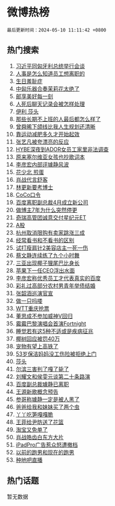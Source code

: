 # 微博热榜

`最后更新时间：2024-05-10 11:11:42 +0800`

## 热门搜索

1. [习近平同匈牙利总统举行会谈](https://m.weibo.cn/search?containerid=100103type%3D1%26t%3D10%26q%3D%23%E4%B9%A0%E8%BF%91%E5%B9%B3%E5%90%8C%E5%8C%88%E7%89%99%E5%88%A9%E6%80%BB%E7%BB%9F%E4%B8%BE%E8%A1%8C%E4%BC%9A%E8%B0%88%23&stream_entry_id=51&isnewpage=1&extparam=seat%3D1%26pos%3D0%26stream_entry_id%3D51%26filter_type%3Drealtimehot%26q%3D%2523%25E4%25B9%25A0%25E8%25BF%2591%25E5%25B9%25B3%25E5%2590%258C%25E5%258C%2588%25E7%2589%2599%25E5%2588%25A9%25E6%2580%25BB%25E7%25BB%259F%25E4%25B8%25BE%25E8%25A1%258C%25E4%25BC%259A%25E8%25B0%2588%2523%26c_type%3D51%26dgr%3D0%26cate%3D10103%26display_time%3D1715310701%26pre_seqid%3D1715310701306029822235)
1. [人事是怎么知道员工想离职的](https://m.weibo.cn/search?containerid=100103type%3D1%26t%3D10%26q%3D%E4%BA%BA%E4%BA%8B%E6%98%AF%E6%80%8E%E4%B9%88%E7%9F%A5%E9%81%93%E5%91%98%E5%B7%A5%E6%83%B3%E7%A6%BB%E8%81%8C%E7%9A%84&stream_entry_id=31&isnewpage=1&extparam=seat%3D1%26cate%3D5001%26band_rank%3D1%26pos%3D0%26realpos%3D1%26stream_entry_id%3D31%26flag%3D2%26lcate%3D5001%26filter_type%3Drealtimehot%26q%3D%25E4%25BA%25BA%25E4%25BA%258B%25E6%2598%25AF%25E6%2580%258E%25E4%25B9%2588%25E7%259F%25A5%25E9%2581%2593%25E5%2591%2598%25E5%25B7%25A5%25E6%2583%25B3%25E7%25A6%25BB%25E8%2581%258C%25E7%259A%2584%26c_type%3D31%26dgr%3D0%26display_time%3D1715310701%26pre_seqid%3D1715310701306029822235)
1. [生日羞耻症](https://m.weibo.cn/search?containerid=100103type%3D1%26t%3D10%26q%3D%E7%94%9F%E6%97%A5%E7%BE%9E%E8%80%BB%E7%97%87&stream_entry_id=31&isnewpage=1&extparam=seat%3D1%26cate%3D5001%26band_rank%3D2%26pos%3D1%26realpos%3D2%26stream_entry_id%3D31%26flag%3D1%26lcate%3D5001%26filter_type%3Drealtimehot%26q%3D%25E7%2594%259F%25E6%2597%25A5%25E7%25BE%259E%25E8%2580%25BB%25E7%2597%2587%26c_type%3D31%26dgr%3D0%26display_time%3D1715310701%26pre_seqid%3D1715310701306029822235)
1. [中匈乐器合奏茉莉花太绝了](https://m.weibo.cn/search?containerid=100103type%3D1%26t%3D10%26q%3D%23%E4%B8%AD%E5%8C%88%E4%B9%90%E5%99%A8%E5%90%88%E5%A5%8F%E8%8C%89%E8%8E%89%E8%8A%B1%E5%A4%AA%E7%BB%9D%E4%BA%86%23&stream_entry_id=31&isnewpage=1&extparam=seat%3D1%26cate%3D5001%26band_rank%3D3%26pos%3D2%26realpos%3D3%26stream_entry_id%3D31%26flag%3D0%26lcate%3D5001%26filter_type%3Drealtimehot%26q%3D%2523%25E4%25B8%25AD%25E5%258C%2588%25E4%25B9%2590%25E5%2599%25A8%25E5%2590%2588%25E5%25A5%258F%25E8%258C%2589%25E8%258E%2589%25E8%258A%25B1%25E5%25A4%25AA%25E7%25BB%259D%25E4%25BA%2586%2523%26c_type%3D31%26dgr%3D0%26display_time%3D1715310701%26pre_seqid%3D1715310701306029822235)
1. [邮享美好每一刻](https://m.weibo.cn/search?containerid=100103type%3D1%26t%3D10%26q%3D%23%E9%82%AE%E4%BA%AB%E7%BE%8E%E5%A5%BD%E6%AF%8F%E4%B8%80%E5%88%BB%23&stream_entry_id=31&isnewpage=1&extparam=seat%3D1%26cate%3D5001%26band_rank%3D4%26stream_entry_id%3D31%26topic_ad%3D1%26lcate%3D5001%26is_ad_pos%3D1%26pos%3D3%26filter_type%3Drealtimehot%26q%3D%2523%25E9%2582%25AE%25E4%25BA%25AB%25E7%25BE%258E%25E5%25A5%25BD%25E6%25AF%258F%25E4%25B8%2580%25E5%2588%25BB%2523%26c_type%3D31%26dgr%3D0%26adid%3D235181%26display_time%3D1715310701%26pre_seqid%3D1715310701306029822235)
1. [人死后聊天记录会被怎样处理](https://m.weibo.cn/search?containerid=100103type%3D1%26t%3D10%26q%3D%23%E4%BA%BA%E6%AD%BB%E5%90%8E%E8%81%8A%E5%A4%A9%E8%AE%B0%E5%BD%95%E4%BC%9A%E8%A2%AB%E6%80%8E%E6%A0%B7%E5%A4%84%E7%90%86%23&stream_entry_id=31&isnewpage=1&extparam=seat%3D1%26cate%3D5001%26band_rank%3D4%26pos%3D4%26realpos%3D4%26stream_entry_id%3D31%26flag%3D2%26lcate%3D5001%26filter_type%3Drealtimehot%26q%3D%2523%25E4%25BA%25BA%25E6%25AD%25BB%25E5%2590%258E%25E8%2581%258A%25E5%25A4%25A9%25E8%25AE%25B0%25E5%25BD%2595%25E4%25BC%259A%25E8%25A2%25AB%25E6%2580%258E%25E6%25A0%25B7%25E5%25A4%2584%25E7%2590%2586%2523%26c_type%3D31%26dgr%3D0%26display_time%3D1715310701%26pre_seqid%3D1715310701306029822235)
1. [伊利 莎头](https://m.weibo.cn/search?containerid=100103type%3D1%26t%3D10%26q%3D%E4%BC%8A%E5%88%A9+%E8%8E%8E%E5%A4%B4&stream_entry_id=31&isnewpage=1&extparam=seat%3D1%26cate%3D5001%26band_rank%3D5%26pos%3D5%26realpos%3D5%26stream_entry_id%3D31%26flag%3D0%26lcate%3D5001%26filter_type%3Drealtimehot%26q%3D%25E4%25BC%258A%25E5%2588%25A9%2520%25E8%258E%258E%25E5%25A4%25B4%26c_type%3D31%26dgr%3D0%26display_time%3D1715310701%26pre_seqid%3D1715310701306029822235)
1. [那些长期不上班的人最后都怎么样了](https://m.weibo.cn/search?containerid=100103type%3D1%26t%3D10%26q%3D%23%E9%82%A3%E4%BA%9B%E9%95%BF%E6%9C%9F%E4%B8%8D%E4%B8%8A%E7%8F%AD%E7%9A%84%E4%BA%BA%E6%9C%80%E5%90%8E%E9%83%BD%E6%80%8E%E4%B9%88%E6%A0%B7%E4%BA%86%23&stream_entry_id=31&isnewpage=1&extparam=seat%3D1%26cate%3D5001%26band_rank%3D6%26pos%3D6%26realpos%3D6%26stream_entry_id%3D31%26flag%3D2%26lcate%3D5001%26filter_type%3Drealtimehot%26q%3D%2523%25E9%2582%25A3%25E4%25BA%259B%25E9%2595%25BF%25E6%259C%259F%25E4%25B8%258D%25E4%25B8%258A%25E7%258F%25AD%25E7%259A%2584%25E4%25BA%25BA%25E6%259C%2580%25E5%2590%258E%25E9%2583%25BD%25E6%2580%258E%25E4%25B9%2588%25E6%25A0%25B7%25E4%25BA%2586%2523%26c_type%3D31%26dgr%3D0%26display_time%3D1715310701%26pre_seqid%3D1715310701306029822235)
1. [曾舜晞下颌线比我人生规划还清晰](https://m.weibo.cn/search?containerid=100103type%3D1%26t%3D10%26q%3D%23%E6%9B%BE%E8%88%9C%E6%99%9E%E4%B8%8B%E9%A2%8C%E7%BA%BF%E6%AF%94%E6%88%91%E4%BA%BA%E7%94%9F%E8%A7%84%E5%88%92%E8%BF%98%E6%B8%85%E6%99%B0%23&stream_entry_id=31&isnewpage=1&extparam=seat%3D1%26cate%3D5001%26band_rank%3D7%26stream_entry_id%3D31%26topic_ad%3D1%26lcate%3D5001%26is_ad_pos%3D1%26pos%3D7%26filter_type%3Drealtimehot%26q%3D%2523%25E6%259B%25BE%25E8%2588%259C%25E6%2599%259E%25E4%25B8%258B%25E9%25A2%258C%25E7%25BA%25BF%25E6%25AF%2594%25E6%2588%2591%25E4%25BA%25BA%25E7%2594%259F%25E8%25A7%2584%25E5%2588%2592%25E8%25BF%2598%25E6%25B8%2585%25E6%2599%25B0%2523%26c_type%3D31%26dgr%3D0%26adid%3D235709%26display_time%3D1715310701%26pre_seqid%3D1715310701306029822235)
1. [靠运动减肥多久才开始起效](https://m.weibo.cn/search?containerid=100103type%3D1%26t%3D10%26q%3D%23%E9%9D%A0%E8%BF%90%E5%8A%A8%E5%87%8F%E8%82%A5%E5%A4%9A%E4%B9%85%E6%89%8D%E5%BC%80%E5%A7%8B%E8%B5%B7%E6%95%88%23&stream_entry_id=31&isnewpage=1&extparam=seat%3D1%26cate%3D5001%26band_rank%3D7%26pos%3D8%26realpos%3D7%26stream_entry_id%3D31%26flag%3D0%26lcate%3D5001%26filter_type%3Drealtimehot%26q%3D%2523%25E9%259D%25A0%25E8%25BF%2590%25E5%258A%25A8%25E5%2587%258F%25E8%2582%25A5%25E5%25A4%259A%25E4%25B9%2585%25E6%2589%258D%25E5%25BC%2580%25E5%25A7%258B%25E8%25B5%25B7%25E6%2595%2588%2523%26c_type%3D31%26dgr%3D0%26display_time%3D1715310701%26pre_seqid%3D1715310701306029822235)
1. [张艺凡被夸漂亮的反应](https://m.weibo.cn/search?containerid=100103type%3D1%26t%3D10%26q%3D%23%E5%BC%A0%E8%89%BA%E5%87%A1%E8%A2%AB%E5%A4%B8%E6%BC%82%E4%BA%AE%E7%9A%84%E5%8F%8D%E5%BA%94%23&stream_entry_id=31&isnewpage=1&extparam=seat%3D1%26cate%3D5001%26band_rank%3D8%26pos%3D9%26realpos%3D8%26stream_entry_id%3D31%26flag%3D1%26lcate%3D5001%26filter_type%3Drealtimehot%26q%3D%2523%25E5%25BC%25A0%25E8%2589%25BA%25E5%2587%25A1%25E8%25A2%25AB%25E5%25A4%25B8%25E6%25BC%2582%25E4%25BA%25AE%25E7%259A%2584%25E5%258F%258D%25E5%25BA%2594%2523%26c_type%3D31%26dgr%3D0%26display_time%3D1715310701%26pre_seqid%3D1715310701306029822235)
1. [HYBE深夜到ADOR女员工家里非法调查](https://m.weibo.cn/search?containerid=100103type%3D1%26t%3D10%26q%3D%23HYBE%E6%B7%B1%E5%A4%9C%E5%88%B0ADOR%E5%A5%B3%E5%91%98%E5%B7%A5%E5%AE%B6%E9%87%8C%E9%9D%9E%E6%B3%95%E8%B0%83%E6%9F%A5%23&stream_entry_id=31&isnewpage=1&extparam=seat%3D1%26cate%3D5001%26band_rank%3D9%26pos%3D10%26realpos%3D9%26stream_entry_id%3D31%26flag%3D1%26lcate%3D5001%26filter_type%3Drealtimehot%26q%3D%2523HYBE%25E6%25B7%25B1%25E5%25A4%259C%25E5%2588%25B0ADOR%25E5%25A5%25B3%25E5%2591%2598%25E5%25B7%25A5%25E5%25AE%25B6%25E9%2587%258C%25E9%259D%259E%25E6%25B3%2595%25E8%25B0%2583%25E6%259F%25A5%2523%26c_type%3D31%26dgr%3D0%26display_time%3D1715310701%26pre_seqid%3D1715310701306029822235)
1. [原来塞尔维亚女孩也抄歌词本](https://m.weibo.cn/search?containerid=100103type%3D1%26t%3D10%26q%3D%23%E5%8E%9F%E6%9D%A5%E5%A1%9E%E5%B0%94%E7%BB%B4%E4%BA%9A%E5%A5%B3%E5%AD%A9%E4%B9%9F%E6%8A%84%E6%AD%8C%E8%AF%8D%E6%9C%AC%23&stream_entry_id=31&isnewpage=1&extparam=seat%3D1%26cate%3D5001%26band_rank%3D10%26pos%3D11%26realpos%3D10%26stream_entry_id%3D31%26flag%3D0%26lcate%3D5001%26filter_type%3Drealtimehot%26q%3D%2523%25E5%258E%259F%25E6%259D%25A5%25E5%25A1%259E%25E5%25B0%2594%25E7%25BB%25B4%25E4%25BA%259A%25E5%25A5%25B3%25E5%25AD%25A9%25E4%25B9%259F%25E6%258A%2584%25E6%25AD%258C%25E8%25AF%258D%25E6%259C%25AC%2523%26c_type%3D31%26dgr%3D0%26display_time%3D1715310701%26pre_seqid%3D1715310701306029822235)
1. [李彦宏内部评璩静风波](https://m.weibo.cn/search?containerid=100103type%3D1%26t%3D10%26q%3D%23%E6%9D%8E%E5%BD%A6%E5%AE%8F%E5%86%85%E9%83%A8%E8%AF%84%E7%92%A9%E9%9D%99%E9%A3%8E%E6%B3%A2%23&stream_entry_id=31&isnewpage=1&extparam=seat%3D1%26cate%3D5001%26band_rank%3D11%26pos%3D12%26realpos%3D11%26stream_entry_id%3D31%26flag%3D1%26lcate%3D5001%26filter_type%3Drealtimehot%26q%3D%2523%25E6%259D%258E%25E5%25BD%25A6%25E5%25AE%258F%25E5%2586%2585%25E9%2583%25A8%25E8%25AF%2584%25E7%2592%25A9%25E9%259D%2599%25E9%25A3%258E%25E6%25B3%25A2%2523%26c_type%3D31%26dgr%3D0%26display_time%3D1715310701%26pre_seqid%3D1715310701306029822235)
1. [花少北 煎蛋](https://m.weibo.cn/search?containerid=100103type%3D1%26t%3D10%26q%3D%E8%8A%B1%E5%B0%91%E5%8C%97+%E7%85%8E%E8%9B%8B&stream_entry_id=31&isnewpage=1&extparam=seat%3D1%26cate%3D5001%26band_rank%3D12%26pos%3D13%26realpos%3D12%26stream_entry_id%3D31%26flag%3D2%26lcate%3D5001%26filter_type%3Drealtimehot%26q%3D%25E8%258A%25B1%25E5%25B0%2591%25E5%258C%2597%2520%25E7%2585%258E%25E8%259B%258B%26c_type%3D31%26dgr%3D0%26display_time%3D1715310701%26pre_seqid%3D1715310701306029822235)
1. [肖战代言舒客](https://m.weibo.cn/search?containerid=100103type%3D1%26t%3D10%26q%3D%23%E8%82%96%E6%88%98%E4%BB%A3%E8%A8%80%E8%88%92%E5%AE%A2%23&stream_entry_id=31&isnewpage=1&extparam=seat%3D1%26cate%3D5001%26band_rank%3D13%26pos%3D14%26realpos%3D13%26stream_entry_id%3D31%26flag%3D1%26lcate%3D5001%26filter_type%3Drealtimehot%26q%3D%2523%25E8%2582%2596%25E6%2588%2598%25E4%25BB%25A3%25E8%25A8%2580%25E8%2588%2592%25E5%25AE%25A2%2523%26c_type%3D31%26dgr%3D0%26display_time%3D1715310701%26pre_seqid%3D1715310701306029822235)
1. [林更新要考博士](https://m.weibo.cn/search?containerid=100103type%3D1%26t%3D10%26q%3D%23%E6%9E%97%E6%9B%B4%E6%96%B0%E8%A6%81%E8%80%83%E5%8D%9A%E5%A3%AB%23&stream_entry_id=31&isnewpage=1&extparam=seat%3D1%26cate%3D5001%26band_rank%3D14%26pos%3D15%26realpos%3D14%26stream_entry_id%3D31%26flag%3D2%26lcate%3D5001%26filter_type%3Drealtimehot%26q%3D%2523%25E6%259E%2597%25E6%259B%25B4%25E6%2596%25B0%25E8%25A6%2581%25E8%2580%2583%25E5%258D%259A%25E5%25A3%25AB%2523%26c_type%3D31%26dgr%3D0%26display_time%3D1715310701%26pre_seqid%3D1715310701306029822235)
1. [CoCo口令](https://m.weibo.cn/search?containerid=100103type%3D1%26t%3D10%26q%3DCoCo%E5%8F%A3%E4%BB%A4&stream_entry_id=31&isnewpage=1&extparam=seat%3D1%26cate%3D5001%26band_rank%3D15%26pos%3D16%26realpos%3D15%26stream_entry_id%3D31%26flag%3D1%26lcate%3D5001%26filter_type%3Drealtimehot%26q%3DCoCo%25E5%258F%25A3%25E4%25BB%25A4%26c_type%3D31%26dgr%3D0%26display_time%3D1715310701%26pre_seqid%3D1715310701306029822235)
1. [百度离职副总裁4月成立新公司](https://m.weibo.cn/search?containerid=100103type%3D1%26t%3D10%26q%3D%23%E7%99%BE%E5%BA%A6%E7%A6%BB%E8%81%8C%E5%89%AF%E6%80%BB%E8%A3%814%E6%9C%88%E6%88%90%E7%AB%8B%E6%96%B0%E5%85%AC%E5%8F%B8%23&stream_entry_id=31&isnewpage=1&extparam=seat%3D1%26cate%3D5001%26band_rank%3D16%26pos%3D17%26realpos%3D16%26stream_entry_id%3D31%26flag%3D0%26lcate%3D5001%26filter_type%3Drealtimehot%26q%3D%2523%25E7%2599%25BE%25E5%25BA%25A6%25E7%25A6%25BB%25E8%2581%258C%25E5%2589%25AF%25E6%2580%25BB%25E8%25A3%25814%25E6%259C%2588%25E6%2588%2590%25E7%25AB%258B%25E6%2596%25B0%25E5%2585%25AC%25E5%258F%25B8%2523%26c_type%3D31%26dgr%3D0%26display_time%3D1715310701%26pre_seqid%3D1715310701306029822235)
1. [做博主7年为什么突然停更](https://m.weibo.cn/search?containerid=100103type%3D1%26t%3D10%26q%3D%E5%81%9A%E5%8D%9A%E4%B8%BB7%E5%B9%B4%E4%B8%BA%E4%BB%80%E4%B9%88%E7%AA%81%E7%84%B6%E5%81%9C%E6%9B%B4&stream_entry_id=31&isnewpage=1&extparam=seat%3D1%26cate%3D5001%26band_rank%3D17%26pos%3D18%26realpos%3D17%26stream_entry_id%3D31%26flag%3D1%26lcate%3D5001%26filter_type%3Drealtimehot%26q%3D%25E5%2581%259A%25E5%258D%259A%25E4%25B8%25BB7%25E5%25B9%25B4%25E4%25B8%25BA%25E4%25BB%2580%25E4%25B9%2588%25E7%25AA%2581%25E7%2584%25B6%25E5%2581%259C%25E6%259B%25B4%26c_type%3D31%26dgr%3D0%26display_time%3D1715310701%26pre_seqid%3D1715310701306029822235)
1. [奇瑞高管团诚意交付星纪元ET](https://m.weibo.cn/search?containerid=100103type%3D1%26t%3D10%26q%3D%23%E5%A5%87%E7%91%9E%E9%AB%98%E7%AE%A1%E5%9B%A2%E8%AF%9A%E6%84%8F%E4%BA%A4%E4%BB%98%E6%98%9F%E7%BA%AA%E5%85%83ET%23&stream_entry_id=31&isnewpage=1&extparam=seat%3D1%26cate%3D5001%26band_rank%3D18%26pos%3D19%26realpos%3D18%26stream_entry_id%3D31%26flag%3D0%26lcate%3D5001%26filter_type%3Drealtimehot%26q%3D%2523%25E5%25A5%2587%25E7%2591%259E%25E9%25AB%2598%25E7%25AE%25A1%25E5%259B%25A2%25E8%25AF%259A%25E6%2584%258F%25E4%25BA%25A4%25E4%25BB%2598%25E6%2598%259F%25E7%25BA%25AA%25E5%2585%2583ET%2523%26c_type%3D31%26dgr%3D0%26adid%3D235618%26display_time%3D1715310701%26pre_seqid%3D1715310701306029822235)
1. [A股](https://m.weibo.cn/search?containerid=100103type%3D1%26t%3D10%26q%3DA%E8%82%A1&stream_entry_id=31&isnewpage=1&extparam=seat%3D1%26cate%3D5001%26band_rank%3D19%26pos%3D20%26realpos%3D19%26stream_entry_id%3D31%26flag%3D1%26lcate%3D5001%26filter_type%3Drealtimehot%26q%3DA%25E8%2582%25A1%26c_type%3D31%26dgr%3D0%26display_time%3D1715310701%26pre_seqid%3D1715310701306029822235)
1. [杭州取消限购有卖家跳涨三成](https://m.weibo.cn/search?containerid=100103type%3D1%26t%3D10%26q%3D%23%E6%9D%AD%E5%B7%9E%E5%8F%96%E6%B6%88%E9%99%90%E8%B4%AD%E6%9C%89%E5%8D%96%E5%AE%B6%E8%B7%B3%E6%B6%A8%E4%B8%89%E6%88%90%23&stream_entry_id=31&isnewpage=1&extparam=seat%3D1%26cate%3D5001%26band_rank%3D20%26pos%3D21%26realpos%3D20%26stream_entry_id%3D31%26flag%3D0%26lcate%3D5001%26filter_type%3Drealtimehot%26q%3D%2523%25E6%259D%25AD%25E5%25B7%259E%25E5%258F%2596%25E6%25B6%2588%25E9%2599%2590%25E8%25B4%25AD%25E6%259C%2589%25E5%258D%2596%25E5%25AE%25B6%25E8%25B7%25B3%25E6%25B6%25A8%25E4%25B8%2589%25E6%2588%2590%2523%26c_type%3D31%26dgr%3D0%26display_time%3D1715310701%26pre_seqid%3D1715310701306029822235)
1. [经常看书和不看书的区别](https://m.weibo.cn/search?containerid=100103type%3D1%26t%3D10%26q%3D%E7%BB%8F%E5%B8%B8%E7%9C%8B%E4%B9%A6%E5%92%8C%E4%B8%8D%E7%9C%8B%E4%B9%A6%E7%9A%84%E5%8C%BA%E5%88%AB&stream_entry_id=31&isnewpage=1&extparam=seat%3D1%26cate%3D5001%26band_rank%3D21%26pos%3D22%26realpos%3D21%26stream_entry_id%3D31%26flag%3D0%26lcate%3D5001%26filter_type%3Drealtimehot%26q%3D%25E7%25BB%258F%25E5%25B8%25B8%25E7%259C%258B%25E4%25B9%25A6%25E5%2592%258C%25E4%25B8%258D%25E7%259C%258B%25E4%25B9%25A6%25E7%259A%2584%25E5%258C%25BA%25E5%2588%25AB%26c_type%3D31%26dgr%3D0%26display_time%3D1715310701%26pre_seqid%3D1715310701306029822235)
1. [试打瘦肩针2美容店主一死一伤](https://m.weibo.cn/search?containerid=100103type%3D1%26t%3D10%26q%3D%23%E8%AF%95%E6%89%93%E7%98%A6%E8%82%A9%E9%92%882%E7%BE%8E%E5%AE%B9%E5%BA%97%E4%B8%BB%E4%B8%80%E6%AD%BB%E4%B8%80%E4%BC%A4%23&stream_entry_id=31&isnewpage=1&extparam=seat%3D1%26cate%3D5001%26band_rank%3D22%26pos%3D23%26realpos%3D22%26stream_entry_id%3D31%26flag%3D0%26lcate%3D5001%26filter_type%3Drealtimehot%26q%3D%2523%25E8%25AF%2595%25E6%2589%2593%25E7%2598%25A6%25E8%2582%25A9%25E9%2592%25882%25E7%25BE%258E%25E5%25AE%25B9%25E5%25BA%2597%25E4%25B8%25BB%25E4%25B8%2580%25E6%25AD%25BB%25E4%25B8%2580%25E4%25BC%25A4%2523%26c_type%3D31%26dgr%3D0%26display_time%3D1715310701%26pre_seqid%3D1715310701306029822235)
1. [蔡文静连续练了九个小时舞](https://m.weibo.cn/search?containerid=100103type%3D1%26t%3D10%26q%3D%23%E8%94%A1%E6%96%87%E9%9D%99%E8%BF%9E%E7%BB%AD%E7%BB%83%E4%BA%86%E4%B9%9D%E4%B8%AA%E5%B0%8F%E6%97%B6%E8%88%9E%23&stream_entry_id=31&isnewpage=1&extparam=seat%3D1%26cate%3D5001%26band_rank%3D23%26pos%3D24%26realpos%3D23%26stream_entry_id%3D31%26flag%3D1%26lcate%3D5001%26filter_type%3Drealtimehot%26q%3D%2523%25E8%2594%25A1%25E6%2596%2587%25E9%259D%2599%25E8%25BF%259E%25E7%25BB%25AD%25E7%25BB%2583%25E4%25BA%2586%25E4%25B9%259D%25E4%25B8%25AA%25E5%25B0%258F%25E6%2597%25B6%25E8%2588%259E%2523%26c_type%3D31%26dgr%3D0%26display_time%3D1715310701%26pre_seqid%3D1715310701306029822235)
1. [三亚出现椰子狸尾巴比身长](https://m.weibo.cn/search?containerid=100103type%3D1%26t%3D10%26q%3D%23%E4%B8%89%E4%BA%9A%E5%87%BA%E7%8E%B0%E6%A4%B0%E5%AD%90%E7%8B%B8%E5%B0%BE%E5%B7%B4%E6%AF%94%E8%BA%AB%E9%95%BF%23&stream_entry_id=31&isnewpage=1&extparam=seat%3D1%26cate%3D5001%26band_rank%3D24%26pos%3D25%26realpos%3D24%26stream_entry_id%3D31%26flag%3D0%26lcate%3D5001%26filter_type%3Drealtimehot%26q%3D%2523%25E4%25B8%2589%25E4%25BA%259A%25E5%2587%25BA%25E7%258E%25B0%25E6%25A4%25B0%25E5%25AD%2590%25E7%258B%25B8%25E5%25B0%25BE%25E5%25B7%25B4%25E6%25AF%2594%25E8%25BA%25AB%25E9%2595%25BF%2523%26c_type%3D31%26dgr%3D0%26display_time%3D1715310701%26pre_seqid%3D1715310701306029822235)
1. [苹果下一任CEO浮出水面](https://m.weibo.cn/search?containerid=100103type%3D1%26t%3D10%26q%3D%23%E8%8B%B9%E6%9E%9C%E4%B8%8B%E4%B8%80%E4%BB%BBCEO%E6%B5%AE%E5%87%BA%E6%B0%B4%E9%9D%A2%23&stream_entry_id=31&isnewpage=1&extparam=seat%3D1%26cate%3D5001%26band_rank%3D25%26pos%3D26%26realpos%3D25%26stream_entry_id%3D31%26flag%3D1%26lcate%3D5001%26filter_type%3Drealtimehot%26q%3D%2523%25E8%258B%25B9%25E6%259E%259C%25E4%25B8%258B%25E4%25B8%2580%25E4%25BB%25BBCEO%25E6%25B5%25AE%25E5%2587%25BA%25E6%25B0%25B4%25E9%259D%25A2%2523%26c_type%3D31%26dgr%3D0%26display_time%3D1715310701%26pre_seqid%3D1715310701306029822235)
1. [李彦宏称优秀员工才代表真实的百度](https://m.weibo.cn/search?containerid=100103type%3D1%26t%3D10%26q%3D%23%E6%9D%8E%E5%BD%A6%E5%AE%8F%E7%A7%B0%E4%BC%98%E7%A7%80%E5%91%98%E5%B7%A5%E6%89%8D%E4%BB%A3%E8%A1%A8%E7%9C%9F%E5%AE%9E%E7%9A%84%E7%99%BE%E5%BA%A6%23&stream_entry_id=31&isnewpage=1&extparam=seat%3D1%26cate%3D5001%26band_rank%3D26%26pos%3D27%26realpos%3D26%26stream_entry_id%3D31%26flag%3D1%26lcate%3D5001%26filter_type%3Drealtimehot%26q%3D%2523%25E6%259D%258E%25E5%25BD%25A6%25E5%25AE%258F%25E7%25A7%25B0%25E4%25BC%2598%25E7%25A7%2580%25E5%2591%2598%25E5%25B7%25A5%25E6%2589%258D%25E4%25BB%25A3%25E8%25A1%25A8%25E7%259C%259F%25E5%25AE%259E%25E7%259A%2584%25E7%2599%25BE%25E5%25BA%25A6%2523%26c_type%3D31%26dgr%3D0%26display_time%3D1715310701%26pre_seqid%3D1715310701306029822235)
1. [彩礼过高部分农村男青年举债结婚](https://m.weibo.cn/search?containerid=100103type%3D1%26t%3D10%26q%3D%23%E5%BD%A9%E7%A4%BC%E8%BF%87%E9%AB%98%E9%83%A8%E5%88%86%E5%86%9C%E6%9D%91%E7%94%B7%E9%9D%92%E5%B9%B4%E4%B8%BE%E5%80%BA%E7%BB%93%E5%A9%9A%23&stream_entry_id=31&isnewpage=1&extparam=seat%3D1%26cate%3D5001%26band_rank%3D27%26pos%3D28%26realpos%3D27%26stream_entry_id%3D31%26flag%3D0%26lcate%3D5001%26filter_type%3Drealtimehot%26q%3D%2523%25E5%25BD%25A9%25E7%25A4%25BC%25E8%25BF%2587%25E9%25AB%2598%25E9%2583%25A8%25E5%2588%2586%25E5%2586%259C%25E6%259D%2591%25E7%2594%25B7%25E9%259D%2592%25E5%25B9%25B4%25E4%25B8%25BE%25E5%2580%25BA%25E7%25BB%2593%25E5%25A9%259A%2523%26c_type%3D31%26dgr%3D0%26display_time%3D1715310701%26pre_seqid%3D1715310701306029822235)
1. [张韶涵巡演官宣](https://m.weibo.cn/search?containerid=100103type%3D1%26t%3D10%26q%3D%23%E5%BC%A0%E9%9F%B6%E6%B6%B5%E5%B7%A1%E6%BC%94%E5%AE%98%E5%AE%A3%23&stream_entry_id=31&isnewpage=1&extparam=seat%3D1%26cate%3D5001%26band_rank%3D28%26pos%3D29%26realpos%3D28%26stream_entry_id%3D31%26flag%3D1%26lcate%3D5001%26filter_type%3Drealtimehot%26q%3D%2523%25E5%25BC%25A0%25E9%259F%25B6%25E6%25B6%25B5%25E5%25B7%25A1%25E6%25BC%2594%25E5%25AE%2598%25E5%25AE%25A3%2523%26c_type%3D31%26dgr%3D0%26display_time%3D1715310701%26pre_seqid%3D1715310701306029822235)
1. [做一只吗喽](https://m.weibo.cn/search?containerid=100103type%3D1%26t%3D10%26q%3D%E5%81%9A%E4%B8%80%E5%8F%AA%E5%90%97%E5%96%BD&stream_entry_id=31&isnewpage=1&extparam=seat%3D1%26cate%3D5001%26band_rank%3D29%26pos%3D30%26realpos%3D29%26stream_entry_id%3D31%26flag%3D0%26lcate%3D5001%26filter_type%3Drealtimehot%26q%3D%25E5%2581%259A%25E4%25B8%2580%25E5%258F%25AA%25E5%2590%2597%25E5%2596%25BD%26c_type%3D31%26dgr%3D0%26display_time%3D1715310701%26pre_seqid%3D1715310701306029822235)
1. [WTT重庆抢票](https://m.weibo.cn/search?containerid=100103type%3D1%26t%3D10%26q%3DWTT%E9%87%8D%E5%BA%86%E6%8A%A2%E7%A5%A8&stream_entry_id=31&isnewpage=1&extparam=seat%3D1%26cate%3D5001%26band_rank%3D30%26pos%3D31%26realpos%3D30%26stream_entry_id%3D31%26flag%3D1%26lcate%3D5001%26filter_type%3Drealtimehot%26q%3DWTT%25E9%2587%258D%25E5%25BA%2586%25E6%258A%25A2%25E7%25A5%25A8%26c_type%3D31%26dgr%3D0%26display_time%3D1715310701%26pre_seqid%3D1715310701306029822235)
1. [董思成不参加威神V回归](https://m.weibo.cn/search?containerid=100103type%3D1%26t%3D10%26q%3D%23%E8%91%A3%E6%80%9D%E6%88%90%E4%B8%8D%E5%8F%82%E5%8A%A0%E5%A8%81%E7%A5%9EV%E5%9B%9E%E5%BD%92%23&stream_entry_id=31&isnewpage=1&extparam=seat%3D1%26cate%3D5001%26band_rank%3D31%26pos%3D32%26realpos%3D31%26stream_entry_id%3D31%26flag%3D1%26lcate%3D5001%26filter_type%3Drealtimehot%26q%3D%2523%25E8%2591%25A3%25E6%2580%259D%25E6%2588%2590%25E4%25B8%258D%25E5%258F%2582%25E5%258A%25A0%25E5%25A8%2581%25E7%25A5%259EV%25E5%259B%259E%25E5%25BD%2592%2523%26c_type%3D31%26dgr%3D0%26display_time%3D1715310701%26pre_seqid%3D1715310701306029822235)
1. [霉霉巴黎演唱会首演Fortnight](https://m.weibo.cn/search?containerid=100103type%3D1%26t%3D10%26q%3D%E9%9C%89%E9%9C%89%E5%B7%B4%E9%BB%8E%E6%BC%94%E5%94%B1%E4%BC%9A%E9%A6%96%E6%BC%94Fortnight&stream_entry_id=31&isnewpage=1&extparam=seat%3D1%26cate%3D5001%26band_rank%3D32%26pos%3D33%26realpos%3D32%26stream_entry_id%3D31%26flag%3D1%26lcate%3D5001%26filter_type%3Drealtimehot%26q%3D%25E9%259C%2589%25E9%259C%2589%25E5%25B7%25B4%25E9%25BB%258E%25E6%25BC%2594%25E5%2594%25B1%25E4%25BC%259A%25E9%25A6%2596%25E6%25BC%2594Fortnight%26c_type%3D31%26dgr%3D0%26display_time%3D1715310701%26pre_seqid%3D1715310701306029822235)
1. [睡觉若有这5种不适或是疾病征兆](https://m.weibo.cn/search?containerid=100103type%3D1%26t%3D10%26q%3D%23%E7%9D%A1%E8%A7%89%E8%8B%A5%E6%9C%89%E8%BF%995%E7%A7%8D%E4%B8%8D%E9%80%82%E6%88%96%E6%98%AF%E7%96%BE%E7%97%85%E5%BE%81%E5%85%86%23&stream_entry_id=31&isnewpage=1&extparam=seat%3D1%26cate%3D5001%26band_rank%3D33%26pos%3D34%26realpos%3D33%26stream_entry_id%3D31%26flag%3D0%26lcate%3D5001%26filter_type%3Drealtimehot%26q%3D%2523%25E7%259D%25A1%25E8%25A7%2589%25E8%258B%25A5%25E6%259C%2589%25E8%25BF%25995%25E7%25A7%258D%25E4%25B8%258D%25E9%2580%2582%25E6%2588%2596%25E6%2598%25AF%25E7%2596%25BE%25E7%2597%2585%25E5%25BE%2581%25E5%2585%2586%2523%26c_type%3D31%26dgr%3D0%26display_time%3D1715310701%26pre_seqid%3D1715310701306029822235)
1. [椰树回应被罚40万](https://m.weibo.cn/search?containerid=100103type%3D1%26t%3D10%26q%3D%23%E6%A4%B0%E6%A0%91%E5%9B%9E%E5%BA%94%E8%A2%AB%E7%BD%9A40%E4%B8%87%23&stream_entry_id=31&isnewpage=1&extparam=seat%3D1%26cate%3D5001%26band_rank%3D34%26pos%3D35%26realpos%3D34%26stream_entry_id%3D31%26flag%3D1%26lcate%3D5001%26filter_type%3Drealtimehot%26q%3D%2523%25E6%25A4%25B0%25E6%25A0%2591%25E5%259B%259E%25E5%25BA%2594%25E8%25A2%25AB%25E7%25BD%259A40%25E4%25B8%2587%2523%26c_type%3D31%26dgr%3D0%26display_time%3D1715310701%26pre_seqid%3D1715310701306029822235)
1. [宠物有望上高铁了](https://m.weibo.cn/search?containerid=100103type%3D1%26t%3D10%26q%3D%23%E5%AE%A0%E7%89%A9%E6%9C%89%E6%9C%9B%E4%B8%8A%E9%AB%98%E9%93%81%E4%BA%86%23&stream_entry_id=31&isnewpage=1&extparam=seat%3D1%26cate%3D5001%26band_rank%3D35%26pos%3D36%26realpos%3D35%26stream_entry_id%3D31%26flag%3D1%26lcate%3D5001%26filter_type%3Drealtimehot%26q%3D%2523%25E5%25AE%25A0%25E7%2589%25A9%25E6%259C%2589%25E6%259C%259B%25E4%25B8%258A%25E9%25AB%2598%25E9%2593%2581%25E4%25BA%2586%2523%26c_type%3D31%26dgr%3D0%26display_time%3D1715310701%26pre_seqid%3D1715310701306029822235)
1. [53岁保洁妈妈没工伤险被拒绝上门](https://m.weibo.cn/search?containerid=100103type%3D1%26t%3D10%26q%3D%2353%E5%B2%81%E4%BF%9D%E6%B4%81%E5%A6%88%E5%A6%88%E6%B2%A1%E5%B7%A5%E4%BC%A4%E9%99%A9%E8%A2%AB%E6%8B%92%E7%BB%9D%E4%B8%8A%E9%97%A8%23&stream_entry_id=31&isnewpage=1&extparam=seat%3D1%26cate%3D5001%26band_rank%3D36%26pos%3D37%26realpos%3D36%26stream_entry_id%3D31%26flag%3D1%26lcate%3D5001%26filter_type%3Drealtimehot%26q%3D%252353%25E5%25B2%2581%25E4%25BF%259D%25E6%25B4%2581%25E5%25A6%2588%25E5%25A6%2588%25E6%25B2%25A1%25E5%25B7%25A5%25E4%25BC%25A4%25E9%2599%25A9%25E8%25A2%25AB%25E6%258B%2592%25E7%25BB%259D%25E4%25B8%258A%25E9%2597%25A8%2523%26c_type%3D31%26dgr%3D0%26display_time%3D1715310701%26pre_seqid%3D1715310701306029822235)
1. [莎头](https://m.weibo.cn/search?containerid=100103type%3D1%26t%3D10%26q%3D%E8%8E%8E%E5%A4%B4&stream_entry_id=31&isnewpage=1&extparam=seat%3D1%26cate%3D5001%26band_rank%3D37%26pos%3D38%26realpos%3D37%26stream_entry_id%3D31%26flag%3D1%26lcate%3D5001%26filter_type%3Drealtimehot%26q%3D%25E8%258E%258E%25E5%25A4%25B4%26c_type%3D31%26dgr%3D0%26display_time%3D1715310701%26pre_seqid%3D1715310701306029822235)
1. [尔滨三害判了嘎了毙了](https://m.weibo.cn/search?containerid=100103type%3D1%26t%3D10%26q%3D%E5%B0%94%E6%BB%A8%E4%B8%89%E5%AE%B3%E5%88%A4%E4%BA%86%E5%98%8E%E4%BA%86%E6%AF%99%E4%BA%86&stream_entry_id=31&isnewpage=1&extparam=seat%3D1%26cate%3D5001%26band_rank%3D38%26pos%3D39%26realpos%3D38%26stream_entry_id%3D31%26flag%3D0%26lcate%3D5001%26filter_type%3Drealtimehot%26q%3D%25E5%25B0%2594%25E6%25BB%25A8%25E4%25B8%2589%25E5%25AE%25B3%25E5%2588%25A4%25E4%25BA%2586%25E5%2598%258E%25E4%25BA%2586%25E6%25AF%2599%25E4%25BA%2586%26c_type%3D31%26dgr%3D0%26display_time%3D1715310701%26pre_seqid%3D1715310701306029822235)
1. [刘耀文和侯雯元谈第二十条路演](https://m.weibo.cn/search?containerid=100103type%3D1%26t%3D10%26q%3D%23%E5%88%98%E8%80%80%E6%96%87%E5%92%8C%E4%BE%AF%E9%9B%AF%E5%85%83%E8%B0%88%E7%AC%AC%E4%BA%8C%E5%8D%81%E6%9D%A1%E8%B7%AF%E6%BC%94%23&stream_entry_id=31&isnewpage=1&extparam=seat%3D1%26cate%3D5001%26band_rank%3D39%26pos%3D40%26realpos%3D39%26stream_entry_id%3D31%26flag%3D0%26lcate%3D5001%26filter_type%3Drealtimehot%26q%3D%2523%25E5%2588%2598%25E8%2580%2580%25E6%2596%2587%25E5%2592%258C%25E4%25BE%25AF%25E9%259B%25AF%25E5%2585%2583%25E8%25B0%2588%25E7%25AC%25AC%25E4%25BA%258C%25E5%258D%2581%25E6%259D%25A1%25E8%25B7%25AF%25E6%25BC%2594%2523%26c_type%3D31%26dgr%3D0%26display_time%3D1715310701%26pre_seqid%3D1715310701306029822235)
1. [百度副总裁璩静已离职](https://m.weibo.cn/search?containerid=100103type%3D1%26t%3D10%26q%3D%23%E7%99%BE%E5%BA%A6%E5%89%AF%E6%80%BB%E8%A3%81%E7%92%A9%E9%9D%99%E5%B7%B2%E7%A6%BB%E8%81%8C%23&stream_entry_id=31&isnewpage=1&extparam=seat%3D1%26cate%3D5001%26band_rank%3D40%26pos%3D41%26realpos%3D40%26stream_entry_id%3D31%26flag%3D0%26lcate%3D5001%26filter_type%3Drealtimehot%26q%3D%2523%25E7%2599%25BE%25E5%25BA%25A6%25E5%2589%25AF%25E6%2580%25BB%25E8%25A3%2581%25E7%2592%25A9%25E9%259D%2599%25E5%25B7%25B2%25E7%25A6%25BB%25E8%2581%258C%2523%26c_type%3D31%26dgr%3D0%26display_time%3D1715310701%26pre_seqid%3D1715310701306029822235)
1. [王源新歌概念预告](https://m.weibo.cn/search?containerid=100103type%3D1%26t%3D10%26q%3D%23%E7%8E%8B%E6%BA%90%E6%96%B0%E6%AD%8C%E6%A6%82%E5%BF%B5%E9%A2%84%E5%91%8A%23&stream_entry_id=31&isnewpage=1&extparam=seat%3D1%26cate%3D5001%26band_rank%3D41%26pos%3D42%26realpos%3D41%26stream_entry_id%3D31%26flag%3D1%26lcate%3D5001%26filter_type%3Drealtimehot%26q%3D%2523%25E7%258E%258B%25E6%25BA%2590%25E6%2596%25B0%25E6%25AD%258C%25E6%25A6%2582%25E5%25BF%25B5%25E9%25A2%2584%25E5%2591%258A%2523%26c_type%3D31%26dgr%3D0%26display_time%3D1715310701%26pre_seqid%3D1715310701306029822235)
1. [参哥称璩静一定是被人黑了](https://m.weibo.cn/search?containerid=100103type%3D1%26t%3D10%26q%3D%23%E5%8F%82%E5%93%A5%E7%A7%B0%E7%92%A9%E9%9D%99%E4%B8%80%E5%AE%9A%E6%98%AF%E8%A2%AB%E4%BA%BA%E9%BB%91%E4%BA%86%23&stream_entry_id=31&isnewpage=1&extparam=seat%3D1%26cate%3D5001%26band_rank%3D42%26pos%3D43%26realpos%3D42%26stream_entry_id%3D31%26flag%3D0%26lcate%3D5001%26filter_type%3Drealtimehot%26q%3D%2523%25E5%258F%2582%25E5%2593%25A5%25E7%25A7%25B0%25E7%2592%25A9%25E9%259D%2599%25E4%25B8%2580%25E5%25AE%259A%25E6%2598%25AF%25E8%25A2%25AB%25E4%25BA%25BA%25E9%25BB%2591%25E4%25BA%2586%2523%26c_type%3D31%26dgr%3D0%26display_time%3D1715310701%26pre_seqid%3D1715310701306029822235)
1. [爸爸给我和妹妹买了两个虫](https://m.weibo.cn/search?containerid=100103type%3D1%26t%3D10%26q%3D%23%E7%88%B8%E7%88%B8%E7%BB%99%E6%88%91%E5%92%8C%E5%A6%B9%E5%A6%B9%E4%B9%B0%E4%BA%86%E4%B8%A4%E4%B8%AA%E8%99%AB%23&stream_entry_id=31&isnewpage=1&extparam=seat%3D1%26cate%3D5001%26band_rank%3D43%26pos%3D44%26realpos%3D43%26stream_entry_id%3D31%26flag%3D0%26lcate%3D5001%26filter_type%3Drealtimehot%26q%3D%2523%25E7%2588%25B8%25E7%2588%25B8%25E7%25BB%2599%25E6%2588%2591%25E5%2592%258C%25E5%25A6%25B9%25E5%25A6%25B9%25E4%25B9%25B0%25E4%25BA%2586%25E4%25B8%25A4%25E4%25B8%25AA%25E8%2599%25AB%2523%26c_type%3D31%26dgr%3D0%26display_time%3D1715310701%26pre_seqid%3D1715310701306029822235)
1. [丫丫吃笋嘎嘎脆](https://m.weibo.cn/search?containerid=100103type%3D1%26t%3D10%26q%3D%23%E4%B8%AB%E4%B8%AB%E5%90%83%E7%AC%8B%E5%98%8E%E5%98%8E%E8%84%86%23&stream_entry_id=31&isnewpage=1&extparam=seat%3D1%26cate%3D5001%26band_rank%3D44%26pos%3D45%26realpos%3D44%26stream_entry_id%3D31%26flag%3D1%26lcate%3D5001%26filter_type%3Drealtimehot%26q%3D%2523%25E4%25B8%25AB%25E4%25B8%25AB%25E5%2590%2583%25E7%25AC%258B%25E5%2598%258E%25E5%2598%258E%25E8%2584%2586%2523%26c_type%3D31%26dgr%3D0%26display_time%3D1715310701%26pre_seqid%3D1715310701306029822235)
1. [王菲给尹昉送了花篮](https://m.weibo.cn/search?containerid=100103type%3D1%26t%3D10%26q%3D%23%E7%8E%8B%E8%8F%B2%E7%BB%99%E5%B0%B9%E6%98%89%E9%80%81%E4%BA%86%E8%8A%B1%E7%AF%AE%23&stream_entry_id=31&isnewpage=1&extparam=seat%3D1%26cate%3D5001%26band_rank%3D45%26pos%3D46%26realpos%3D45%26stream_entry_id%3D31%26flag%3D1%26lcate%3D5001%26filter_type%3Drealtimehot%26q%3D%2523%25E7%258E%258B%25E8%258F%25B2%25E7%25BB%2599%25E5%25B0%25B9%25E6%2598%2589%25E9%2580%2581%25E4%25BA%2586%25E8%258A%25B1%25E7%25AF%25AE%2523%26c_type%3D31%26dgr%3D0%26display_time%3D1715310701%26pre_seqid%3D1715310701306029822235)
1. [淘宝又免单了](https://m.weibo.cn/search?containerid=100103type%3D1%26t%3D10%26q%3D%23%E6%B7%98%E5%AE%9D%E5%8F%88%E5%85%8D%E5%8D%95%E4%BA%86%23&stream_entry_id=31&isnewpage=1&extparam=seat%3D1%26cate%3D5001%26band_rank%3D46%26pos%3D47%26realpos%3D46%26stream_entry_id%3D31%26flag%3D0%26lcate%3D5001%26filter_type%3Drealtimehot%26q%3D%2523%25E6%25B7%2598%25E5%25AE%259D%25E5%258F%2588%25E5%2585%258D%25E5%258D%2595%25E4%25BA%2586%2523%26c_type%3D31%26dgr%3D0%26display_time%3D1715310701%26pre_seqid%3D1715310701306029822235)
1. [肖战皓齿白东方大片](https://m.weibo.cn/search?containerid=100103type%3D1%26t%3D10%26q%3D%23%E8%82%96%E6%88%98%E7%9A%93%E9%BD%BF%E7%99%BD%E4%B8%9C%E6%96%B9%E5%A4%A7%E7%89%87%23&stream_entry_id=31&isnewpage=1&extparam=seat%3D1%26cate%3D5001%26band_rank%3D47%26pos%3D48%26realpos%3D47%26stream_entry_id%3D31%26flag%3D0%26lcate%3D5001%26filter_type%3Drealtimehot%26q%3D%2523%25E8%2582%2596%25E6%2588%2598%25E7%259A%2593%25E9%25BD%25BF%25E7%2599%25BD%25E4%25B8%259C%25E6%2596%25B9%25E5%25A4%25A7%25E7%2589%2587%2523%26c_type%3D31%26dgr%3D0%26adid%3D235642%26display_time%3D1715310701%26pre_seqid%3D1715310701306029822235)
1. [iPadPro广告惹众怒遭撤档](https://m.weibo.cn/search?containerid=100103type%3D1%26t%3D10%26q%3D%23iPadPro%E5%B9%BF%E5%91%8A%E6%83%B9%E4%BC%97%E6%80%92%E9%81%AD%E6%92%A4%E6%A1%A3%23&stream_entry_id=31&isnewpage=1&extparam=seat%3D1%26cate%3D5001%26band_rank%3D48%26pos%3D49%26realpos%3D48%26stream_entry_id%3D31%26flag%3D0%26lcate%3D5001%26filter_type%3Drealtimehot%26q%3D%2523iPadPro%25E5%25B9%25BF%25E5%2591%258A%25E6%2583%25B9%25E4%25BC%2597%25E6%2580%2592%25E9%2581%25AD%25E6%2592%25A4%25E6%25A1%25A3%2523%26c_type%3D31%26dgr%3D0%26display_time%3D1715310701%26pre_seqid%3D1715310701306029822235)
1. [以前的跑男和现在的跑男](https://m.weibo.cn/search?containerid=100103type%3D1%26t%3D10%26q%3D%23%E4%BB%A5%E5%89%8D%E7%9A%84%E8%B7%91%E7%94%B7%E5%92%8C%E7%8E%B0%E5%9C%A8%E7%9A%84%E8%B7%91%E7%94%B7%23&stream_entry_id=31&isnewpage=1&extparam=seat%3D1%26cate%3D5001%26band_rank%3D49%26pos%3D50%26realpos%3D49%26stream_entry_id%3D31%26flag%3D0%26lcate%3D5001%26filter_type%3Drealtimehot%26q%3D%2523%25E4%25BB%25A5%25E5%2589%258D%25E7%259A%2584%25E8%25B7%2591%25E7%2594%25B7%25E5%2592%258C%25E7%258E%25B0%25E5%259C%25A8%25E7%259A%2584%25E8%25B7%2591%25E7%2594%25B7%2523%26c_type%3D31%26dgr%3D0%26display_time%3D1715310701%26pre_seqid%3D1715310701306029822235)
1. [种地吧直播](https://m.weibo.cn/search?containerid=100103type%3D1%26t%3D10%26q%3D%E7%A7%8D%E5%9C%B0%E5%90%A7%E7%9B%B4%E6%92%AD&stream_entry_id=31&isnewpage=1&extparam=seat%3D1%26cate%3D5001%26band_rank%3D50%26pos%3D51%26realpos%3D50%26stream_entry_id%3D31%26flag%3D1%26lcate%3D5001%26filter_type%3Drealtimehot%26q%3D%25E7%25A7%258D%25E5%259C%25B0%25E5%2590%25A7%25E7%259B%25B4%25E6%2592%25AD%26c_type%3D31%26dgr%3D0%26display_time%3D1715310701%26pre_seqid%3D1715310701306029822235)

## 热门话题

暂无数据
